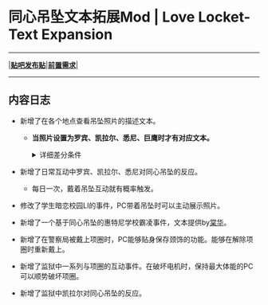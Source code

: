 # 同心吊坠文本拓展Mod | Love Locket-Text Expansion
---

|[**贴吧发布贴**](https://tieba.baidu.com/p/9188437292)|[**前置需求**](https://github.com/emicoto/SCMLSimpleFramework/releases/tag/latest)|

---

## 内容日志

- 新增了在各个地点查看吊坠照片的描述文本。

    - **当照片设置为罗宾、凯拉尔、悉尼、巨鹰时才有对应文本。**
        <details>
        <summary>详细差分条件</summary>

            - 状态（通常/高兴奋/醉酒/疼痛/压力/创伤/疲劳）
            - 地点（通常/孤儿院/海岛/精神病院/监狱）
            - 角色处于不同状态下（失踪/入狱/etc）
            - 节日（圣诞/万圣/情人节/etc）

        </details>

- 新增了日常互动中罗宾、凯拉尔、悉尼对同心吊坠的反应。
    - 每日一次，戴着吊坠互动就有概率触发。
    
- 修改了学生暗恋校园LI的事件，PC带着吊坠时可以主动展示照片。

- 新增了一个基于同心吊坠的惠特尼学校霸凌事件，文本提供by[棠华](https://github.com/aliya2333)。

- 新增了在警察局被戴上项圈时，PC能够贴身保存颈饰的功能。能够在解除项圈时重新戴上。

- 新增了监狱中一系列与项圈的互动事件。在破坏电机时，保持最大体能的PC可以顺势破坏项圈。

- 新增了监狱中凯拉尔对同心吊坠的反应。

